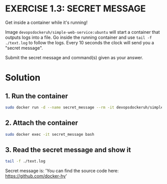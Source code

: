 # EXERCISE 1.3: SECRET MESSAGE

Get inside a container while it's running!

Image `devopsdockeruh/simple-web-service:ubuntu` will start a container that outputs logs into a file. Go inside the running container and use `tail -f ./text.log` to follow the logs. Every 10 seconds the clock will send you a "secret message".

Submit the secret message and command(s) given as your answer.

# Solution

## 1. Run the container 

```bash
sudo docker run -d --name secret_message --rm -it devopsdockeruh/simple-web-service:ubuntu
```

## 2. Attach the container 

```bash
sudo docker exec -it secret_message bash
```

## 3. Read the secret message and show it

```bash
tail -f ./text.log
```
Secret message is: 'You can find the source code here: https://github.com/docker-hy'

